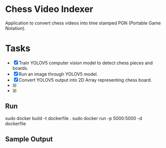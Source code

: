 # Chess Video Indexer
Application to convert chess videos into time stamped PGN (Portable Game Notation).

# Tasks
- [X] Train YOLOV5 computer vision model to detect chess pieces and boards.
- [X] Run an image through YOLOV5 model.
- [X] Convert YOLOV5 output into 2D Array representing chess board.
- [X] 
- [X] 


## Run
sudo docker build -t dockerfile .
sudo docker run -p 5000:5000 -d dockerfile

## Sample Output





